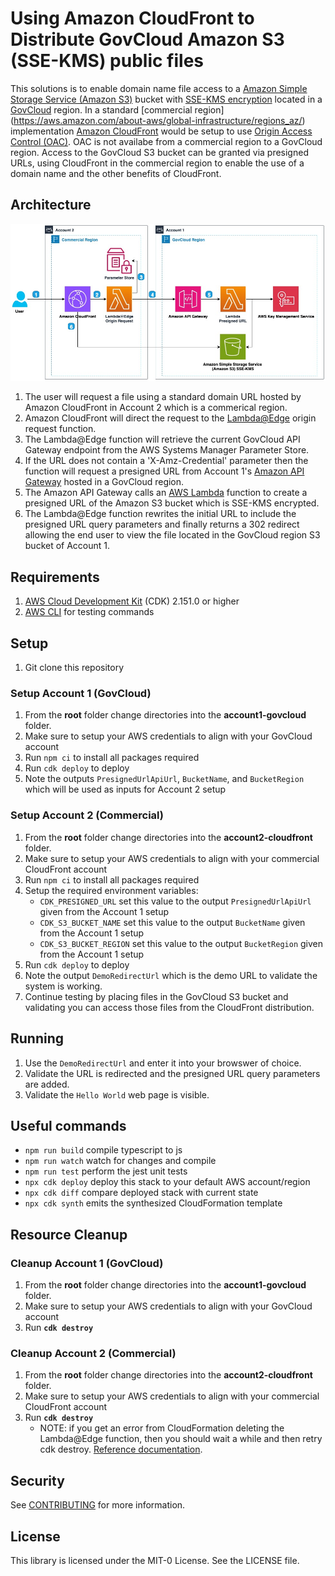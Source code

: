 # Using Amazon CloudFront to Distribute GovCloud Amazon S3 (SSE-KMS) public files

This solutions is to enable domain name file access to a [Amazon Simple Storage Service (Amazon S3)](https://aws.amazon.com/s3/) bucket with [SSE-KMS encryption](https://docs.aws.amazon.com/AmazonS3/latest/userguide/UsingKMSEncryption.html) located in a [GovCloud](https://aws.amazon.com/govcloud-us) region. In a standard [commercial region] (https://aws.amazon.com/about-aws/global-infrastructure/regions_az/) implementation [Amazon CloudFront](https://aws.amazon.com/cloudfront) would be setup to use [Origin Access Control (OAC)](https://docs.aws.amazon.com/AmazonCloudFront/latest/DeveloperGuide/private-content-restricting-access-to-s3.html). OAC is not availabe from a commercial region to a GovCloud region. Access to the GovCloud S3 bucket can be granted via presigned URLs, using CloudFront in the commercial region to enable the use of a domain name and the other benefits of CloudFront.

## Architecture
<img alt="Architecture 2" src="./images/architecture.jpg" />

1. The user will request a file using a standard domain URL hosted by Amazon CloudFront in Account 2 which is a commerical region.
2. Amazon CloudFront will direct the request to the [Lambda@Edge](https://docs.aws.amazon.com/AmazonCloudFront/latest/DeveloperGuide/lambda-at-the-edge.html) origin request function.
3. The Lambda@Edge function will retrieve the current GovCloud API Gateway endpoint from the AWS Systems Manager Parameter Store. 
4. If the URL does not contain a 'X-Amz-Credential' parameter then the function will request a presigned URL from Account 1's [Amazon API Gateway](https://aws.amazon.com/api-gateway/) hosted in a GovCloud region.
5. The Amazon API Gateway calls an [AWS Lambda](https://aws.amazon.com/pm/lambda) function to create a presigned URL of the Amazon S3 bucket which is SSE-KMS encrypted.
6. The Lambda@Edge function rewrites the initial URL to include the presigned URL query parameters and finally returns a 302 redirect allowing the end user to view the file located in the GovCloud region S3 bucket of Account 1.

## Requirements
1. <a href="https://aws.amazon.com/cdk/">AWS Cloud Development Kit</a> (CDK) 2.151.0 or higher
2. [AWS CLI](https://aws.amazon.com/cli/) for testing commands

## Setup
1. Git clone this repository

### Setup Account 1 (GovCloud)
1. From the <b>root</b> folder change directories into the <b>account1-govcloud</b> folder.
2. Make sure to setup your AWS credentials to align with your GovCloud account
3. Run `npm ci` to install all packages required
4. Run `cdk deploy` to deploy
5. Note the outputs `PresignedUrlApiUrl`, `BucketName`, and `BucketRegion` which will be used as inputs for Account 2 setup

### Setup Account 2 (Commercial)
1. From the <b>root</b> folder change directories into the <b>account2-cloudfront</b> folder.
2. Make sure to setup your AWS credentials to align with your commercial CloudFront account
3. Run `npm ci` to install all packages required
4. Setup the required environment variables:
   * `CDK_PRESIGNED_URL` set this value to the output `PresignedUrlApiUrl` given from the Account 1 setup
   * `CDK_S3_BUCKET_NAME` set this value to the output `BucketName` given from the Account 1 setup
   * `CDK_S3_BUCKET_REGION` set this value to the output `BucketRegion` given from the Account 1 setup
4. Run `cdk deploy` to deploy
5. Note the output `DemoRedirectUrl` which is the demo URL to validate the system is working.
6. Continue testing by placing files in the GovCloud S3 bucket and validating you can access those files from the CloudFront distribution.

## Running
1. Use the `DemoRedirectUrl` and enter it into your browswer of choice.
2. Validate the URL is redirected and the presigned URL query parameters are added.
3. Validate the `Hello World` web page is visible.


## Useful commands

* `npm run build`   compile typescript to js
* `npm run watch`   watch for changes and compile
* `npm run test`    perform the jest unit tests
* `npx cdk deploy`  deploy this stack to your default AWS account/region
* `npx cdk diff`    compare deployed stack with current state
* `npx cdk synth`   emits the synthesized CloudFormation template

## Resource Cleanup

### Cleanup Account 1 (GovCloud)
1. From the <b>root</b> folder change directories into the <b>account1-govcloud</b> folder.
2. Make sure to setup your AWS credentials to align with your GovCloud account
3. Run <b>`cdk destroy`</b>

### Cleanup Account 2 (Commercial)
1. From the <b>root</b> folder change directories into the <b>account2-cloudfront</b> folder.
2. Make sure to setup your AWS credentials to align with your commercial CloudFront account
3. Run <b>`cdk destroy`</b>
   - NOTE: if you get an error from CloudFormation deleting the Lambda@Edge function, then you should wait a while and then retry cdk destroy. [Reference documentation](https://docs.aws.amazon.com/AmazonCloudFront/latest/DeveloperGuide/lambda-edge-delete-replicas.html).

## Security

See [CONTRIBUTING](CONTRIBUTING.md#security-issue-notifications) for more information.

## License

This library is licensed under the MIT-0 License. See the LICENSE file.

